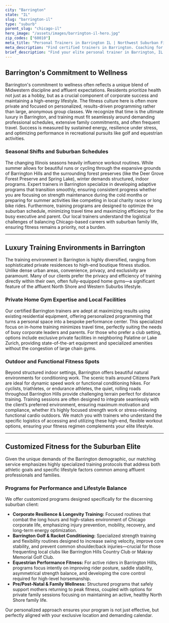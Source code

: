 ```yaml
---
city: "Barrington"
state: "IL"
slug: "barrington-il"
type: "suburb"
parent_slug: "chicago-il"
hero_image: "/assets/images/barrington-il-hero.jpg"
zip_codes: ["60010"]
meta_title: "Personal Trainers in Barrington IL | Northwest Suburban Fitness"
meta_description: "Find certified trainers in Barrington. Coaching for family fitness, private home gyms, and local athletic club training in the northwest suburbs."
brief_description: "Find your elite personal trainer in Barrington, IL. We specialize in matching busy suburban professionals and families with certified experts who understand the demands of the North Shore lifestyle. Achieve peak fitness, improve golf performance, or manage stress with customized, luxury training—whether in your private home gym or at exclusive local facilities. Start your high-performance wellness journey today."
---
```

## Barrington's Commitment to Wellness

Barrington's commitment to wellness often reflects a unique blend of Midwestern discipline and affluent expectations. Residents prioritize health not just as a hobby, but as a crucial component of corporate success and maintaining a high-energy lifestyle. The fitness culture here is often more private and focused on personalized, results-driven programming rather than large, anonymous group classes. We recognize that time is the ultimate luxury in Barrington, and training must fit seamlessly around demanding professional schedules, extensive family commitments, and often frequent travel. Success is measured by sustained energy, resilience under stress, and optimizing performance in recreational pursuits like golf and equestrian activities.

### Seasonal Shifts and Suburban Schedules

The changing Illinois seasons heavily influence workout routines. While summer allows for beautiful runs or cycling through the expansive grounds of Barrington Hills and the surrounding forest preserves (like the Deer Grove Forest Preserve and Spring Lake), winter demands structured, indoor programs. Expert trainers in Barrington specialize in developing adaptive programs that transition smoothly, ensuring consistent progress whether you are focusing on strength maintenance during the cold months or preparing for summer activities like competing in local charity races or long bike rides. Furthermore, training programs are designed to optimize the suburban schedule, minimizing travel time and maximizing efficiency for the busy executive and parent. Our local trainers understand the logistical challenges of balancing Chicago-based careers with suburban family life, ensuring fitness remains a priority, not a burden.

---

## Luxury Training Environments in Barrington

The training environment in Barrington is highly diversified, ranging from sophisticated private residences to high-end boutique fitness studios. Unlike dense urban areas, convenience, privacy, and exclusivity are paramount. Many of our clients prefer the privacy and efficiency of training directly within their own, often fully-equipped home gyms—a significant feature of the affluent North Shore and Western Suburbs lifestyle.

### Private Home Gym Expertise and Local Facilities

Our certified Barrington trainers are adept at maximizing results using existing residential equipment, offering personalized programming that turns a personal space into a bespoke performance center. This specialized focus on in-home training minimizes travel time, perfectly suiting the needs of busy corporate leaders and parents. For those who prefer a club setting, options include exclusive private facilities in neighboring Palatine or Lake Zurich, providing state-of-the-art equipment and specialized amenities without the congestion of large chain gyms. 

### Outdoor and Functional Fitness Spots

Beyond structured indoor settings, Barrington offers beautiful natural environments for conditioning work. The scenic trails around Citizens Park are ideal for dynamic speed work or functional conditioning hikes. For cyclists, triathletes, or endurance athletes, the quiet, rolling roads throughout Barrington Hills provide challenging terrain perfect for distance training. Training sessions are often designed to integrate seamlessly with the client’s preferred environment, ensuring maximum motivation and compliance, whether it’s highly focused strength work or stress-relieving functional cardio outdoors. We match you with trainers who understand the specific logistics of accessing and utilizing these high-end, flexible workout options, ensuring your fitness regimen complements your elite lifestyle.

---

## Customized Fitness for the Suburban Elite

Given the unique demands of the Barrington demographic, our matching service emphasizes highly specialized training protocols that address both athletic goals and specific lifestyle factors common among affluent professionals and families.

### Programs for Performance and Lifestyle Balance

We offer customized programs designed specifically for the discerning suburban client:

*   **Corporate Resilience & Longevity Training:** Focused routines that combat the long hours and high-stakes environment of Chicago corporate life, emphasizing injury prevention, mobility, recovery, and long-term energy optimization.
*   **Barrington Golf & Racket Conditioning:** Specialized strength training and flexibility routines designed to increase swing velocity, improve core stability, and prevent common shoulder/back injuries—crucial for those frequenting local clubs like Barrington Hills Country Club or Makray Memorial Golf Club.
*   **Equestrian Performance Fitness:** For active riders in Barrington Hills, programs focus intently on improving rider posture, saddle stability, asymmetrical strength balance, and developing the core control required for high-level horsemanship.
*   **Pre/Post-Natal & Family Wellness:** Structured programs that safely support mothers returning to peak fitness, coupled with options for private family sessions focusing on maintaining an active, healthy North Shore family life.

Our personalized approach ensures your program is not just effective, but perfectly aligned with your exclusive location and demanding calendar.
